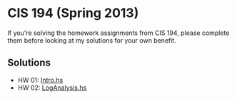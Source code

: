 # CIS 194 (Spring 2013)

If you're solving the homework assignments from CIS 194, please complete them before looking at my solutions for your own benefit.

## Solutions

- HW 01: [Intro.hs](/tree/master/cis194/Intro.hs)
- HW 02: [LogAnalysis.hs](/tree/master/cis194/LogAnalysis.hs)
